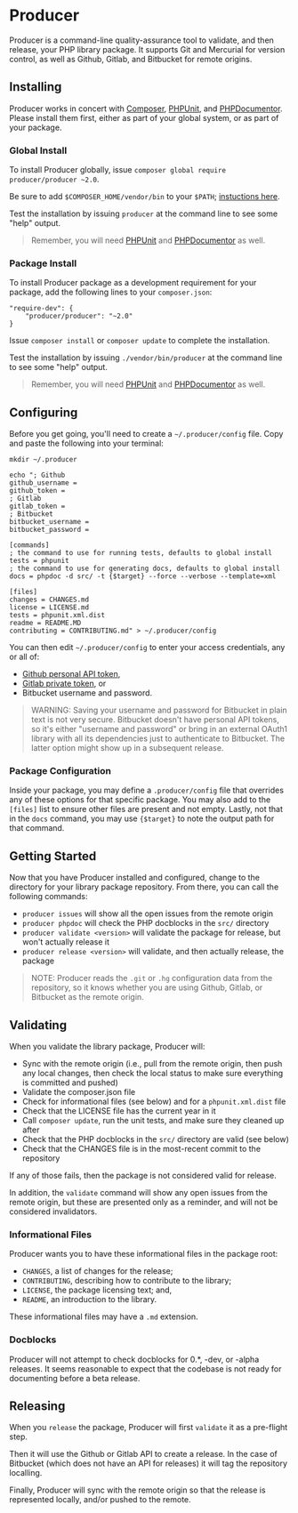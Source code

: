 # Producer

Producer is a command-line quality-assurance tool to validate, and then release, your PHP library package. It supports Git and Mercurial for version control, as well as Github, Gitlab, and Bitbucket for remote origins.

## Installing

Producer works in concert with [Composer][], [PHPUnit][], and [PHPDocumentor][]. Please install them first, either as part of your global system, or as part of your package.

[Composer]: https://getcomposer.org
[PHPUnit]: https://packagist.org/packages/phpunit/phpunit
[PHPDocumentor]: https://packagist.org/packages/phpdocumentor/phpdocumentor

### Global Install

To install Producer globally, issue `composer global require producer/producer ~2.0`.

Be sure to add `$COMPOSER_HOME/vendor/bin` to your `$PATH`; [instuctions here](https://getcomposer.org/doc/03-cli.md#global).

Test the installation by issuing `producer` at the command line to see some "help" output.

> Remember, you will need [PHPUnit][] and [PHPDocumentor][] as well.

### Package Install

To install Producer package as a development requirement for your package, add the following lines to your `composer.json`:

```
"require-dev": {
    "producer/producer": "~2.0"
}
```

Issue `composer install` or `composer update` to complete the installation.

Test the installation by issuing `./vendor/bin/producer` at the command line to see some "help" output.

> Remember, you will need [PHPUnit][] and [PHPDocumentor][] as well.

## Configuring

Before you get going, you'll need to create a `~/.producer/config` file. Copy and paste the following into your terminal:

```
mkdir ~/.producer

echo "; Github
github_username =
github_token =
; Gitlab
gitlab_token =
; Bitbucket
bitbucket_username =
bitbucket_password =

[commands]
; the command to use for running tests, defaults to global install
tests = phpunit
; the command to use for generating docs, defaults to global install
docs = phpdoc -d src/ -t {$target} --force --verbose --template=xml

[files]
changes = CHANGES.md
license = LICENSE.md
tests = phpunit.xml.dist
readme = README.MD
contributing = CONTRIBUTING.md" > ~/.producer/config
```

You can then edit `~/.producer/config` to enter your access credentials, any or all of:

- [Github personal API token](https://github.com/settings/tokens),
- [Gitlab private token](https://gitlab.com/profile/account), or
- Bitbucket username and password.

> WARNING: Saving your username and password for Bitbucket in plain text is not very secure. Bitbucket doesn't have personal API tokens, so it's either "username and password" or bring in an external OAuth1 library with all its dependencies just to authenticate to Bitbucket. The latter option might show up in a subsequent release.

### Package Configuration

Inside your package, you may define a `.producer/config` file that overrides any of these options for that specific package.
You may also add to the `[files]` list to ensure other files are present and not empty. Lastly, not that
in the `docs` command, you may use `{$target}` to note the output path for that command.

## Getting Started

Now that you have Producer installed and configured, change to the directory for your library package repository. From there, you can call the following commands:

- `producer issues` will show all the open issues from the remote origin
- `producer phpdoc` will check the PHP docblocks in the `src/` directory
- `producer validate <version>` will validate the package for release, but won't actually release it
- `producer release <version>` will validate, and then actually release, the package

> NOTE: Producer reads the `.git` or `.hg` configuration data from the repository, so it knows whether you are using Github, Gitlab, or Bitbucket as the remote origin.

## Validating

When you validate the library package, Producer will:

- Sync with the remote origin (i.e., pull from the remote origin, then push any local changes, then check the local status to make sure everything is committed and pushed)
- Validate the composer.json file
- Check for informational files (see below) and for a `phpunit.xml.dist` file
- Check that the LICENSE file has the current year in it
- Call `composer update`, run the unit tests, and make sure they cleaned up after
- Check that the PHP docblocks in the `src/` directory are valid (see below)
- Check that the CHANGES file is in the most-recent commit to the repository

If any of those fails, then the package is not considered valid for release.

In addition, the `validate` command will show any open issues from the remote origin, but these are presented only as a reminder, and will not be considered invalidators.

### Informational Files

Producer wants you to have these informational files in the package root:

- `CHANGES`, a list of changes for the release;
- `CONTRIBUTING`, describing how to contribute to the library;
- `LICENSE`, the package licensing text; and,
- `README`, an introduction to the library.

These informational files may have a `.md` extension.

### Docblocks

Producer will not attempt to check docblocks for 0.*, -dev, or -alpha releases. It seems reasonable to expect that the codebase is not ready for documenting before a beta release.

## Releasing

When you `release` the package, Producer will first `validate` it as a pre-flight step.

Then it will use the Github or Gitlab API to create a release. In the case of Bitbucket (which does not have an API for releases) it will tag the repository localling.

Finally, Producer will sync with the remote origin so that the release is represented locally, and/or pushed to the remote.
